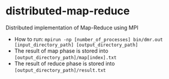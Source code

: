 # distributed-map-reduce
Distributed implementation of Map-Reduce using MPI

* How to run: `mpirun -np [number_of_processes] bin/dmr.out [input_directory_path] [output_directory_path]`
* The result of map phase is stored into `[output_directory_path]/map[index].txt`
* The result of reduce phase is stored into `[output_directory_path]/result.txt`